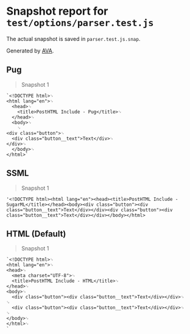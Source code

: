 # Snapshot report for `test/options/parser.test.js`

The actual snapshot is saved in `parser.test.js.snap`.

Generated by [AVA](https://ava.li).

## Pug

> Snapshot 1

    `<!DOCTYPE html>␊
    <html lang="en">␊
      <head>␊
        <title>PostHTML Include - Pug</title>␊
      </head>␊
      <body>␊
        ␊
    <div class="button">␊
      <div class="button__text">Text</div>␊
    </div>␊
      </body>␊
    </html>`

## SSML

> Snapshot 1

    '<!DOCTYPE html><html lang="en"><head><title>PostHTML Include - SugarML</title></head><body><div class="button"><div class="button__text">Text</div></div><div class="button"><div class="button__text">Text</div></div></body></html>

## HTML (Default)

> Snapshot 1

    `<!DOCTYPE html>␊
    <html lang="en">␊
    <head>␊
      <meta charset="UTF-8">␊
      <title>PostHTML Include - HTML</title>␊
    </head>␊
    <body>␊
      <div class="button"><div class="button__text">Text</div></div>␊
    ␊
      <div class="button"><div class="button__text">Text</div></div>␊
    ␊
    </body>␊
    </html>␊
    `